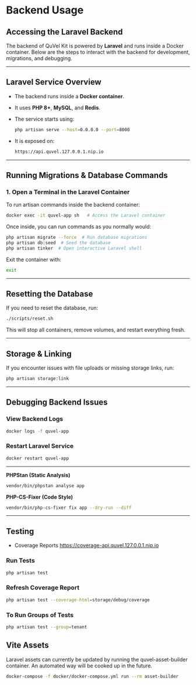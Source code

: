 # Backend Usage

## Accessing the Laravel Backend

The backend of QuVel Kit is powered by **Laravel** and runs inside a Docker container. Below are the steps to interact with the backend for development, migrations, and debugging.

---

## Laravel Service Overview

- The backend runs inside a **Docker container**.
- It uses **PHP 8+**, **MySQL**, and **Redis**.
- The service starts using:

  ```bash
  php artisan serve --host=0.0.0.0 --port=8000
  ```

- It is exposed on:

  ```bash
  https://api.quvel.127.0.0.1.nip.io
  ```

---

## Running Migrations & Database Commands

### **1️. Open a Terminal in the Laravel Container**

To run artisan commands inside the backend container:

```bash
docker exec -it quvel-app sh   # Access the Laravel container
```

Once inside, you can run commands as you normally would:

```bash
php artisan migrate --force  # Run database migrations
php artisan db:seed  # Seed the database
php artisan tinker  # Open interactive Laravel shell
```

Exit the container with:

```bash
exit
```

---

## Resetting the Database

If you need to reset the database, run:

```bash
./scripts/reset.sh
```

This will stop all containers, remove volumes, and restart everything fresh.

---

## Storage & Linking

If you encounter issues with file uploads or missing storage links, run:

```bash
php artisan storage:link
```

---

## Debugging Backend Issues

### View Backend Logs

```bash
docker logs -f quvel-app
```

### Restart Laravel Service

```bash
docker restart quvel-app
```

---

**PHPStan (Static Analysis)**  

```sh
vendor/bin/phpstan analyse app
```

**PHP-CS-Fixer (Code Style)**  

```sh
vendor/bin/php-cs-fixer fix app --dry-run --diff
```

---

## Testing

- Coverage Reports <https://coverage-api.quvel.127.0.0.1.nip.io>

### Run Tests

```bash
php artisan test
```

### Refresh Coverage Report

```bash
php artisan test --coverage-html=storage/debug/coverage
```

### To Run Groups of Tests

```bash
php artisan test --group=tenant
```

## Vite Assets

Laravel assets can currently be updated by running the quvel-asset-builder container.
An automated way will be cooked up in the future.

```bash
docker-compose -f docker/docker-compose.yml run --rm asset-builder
```
